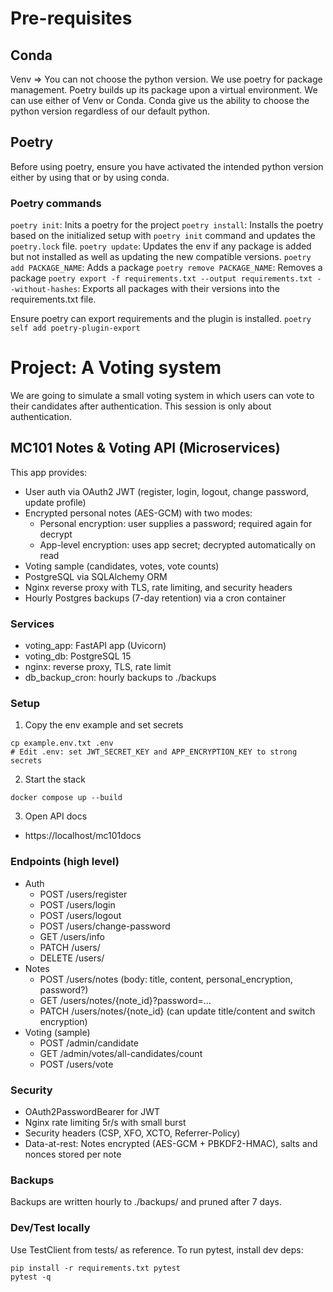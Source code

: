 # Pre-requisites
## Conda
Venv => You can not choose the python version.
We use poetry for package management. Poetry builds up its package upon a virtual environment. We can use either of Venv or Conda. Conda give us the ability to choose the python version regardless of our default python. 
## Poetry
Before using poetry, ensure you have activated the intended python version either by using that or by using conda.
### Poetry commands
`poetry init`: Inits a poetry for the project
`poetry install`: Installs the poetry based on the initialized setup with `poetry init` command and updates the `poetry.lock` file.
`poetry update`: Updates the env if any package is added but not installed as well as updating the new compatible versions. 
`poetry add PACKAGE_NAME`: Adds a package
`poetry remove PACKAGE_NAME`: Removes a package
`poetry export -f requirements.txt --output requirements.txt --without-hashes`: Exports all packages with their versions into the requirements.txt file.

Ensure poetry can export requirements and the plugin is installed.
`poetry self add poetry-plugin-export`

# Project: A Voting system

We are going to simulate a small voting system in which users can vote to their candidates after authentication.
This session is only about authentication.

## MC101 Notes & Voting API (Microservices)

This app provides:
- User auth via OAuth2 JWT (register, login, logout, change password, update profile)
- Encrypted personal notes (AES-GCM) with two modes:
	- Personal encryption: user supplies a password; required again for decrypt
	- App-level encryption: uses app secret; decrypted automatically on read
- Voting sample (candidates, votes, vote counts)
- PostgreSQL via SQLAlchemy ORM
- Nginx reverse proxy with TLS, rate limiting, and security headers
- Hourly Postgres backups (7-day retention) via a cron container

### Services
- voting_app: FastAPI app (Uvicorn)
- voting_db: PostgreSQL 15
- nginx: reverse proxy, TLS, rate limit
- db_backup_cron: hourly backups to ./backups

### Setup
1) Copy the env example and set secrets
```
cp example.env.txt .env
# Edit .env: set JWT_SECRET_KEY and APP_ENCRYPTION_KEY to strong secrets
```

2) Start the stack
```
docker compose up --build
```

3) Open API docs
- https://localhost/mc101docs

### Endpoints (high level)
- Auth
	- POST /users/register
	- POST /users/login
	- POST /users/logout
	- POST /users/change-password
	- GET  /users/info
	- PATCH /users/
	- DELETE /users/
- Notes
	- POST /users/notes  (body: title, content, personal_encryption, password?)
	- GET  /users/notes/{note_id}?password=...
	- PATCH /users/notes/{note_id}  (can update title/content and switch encryption)
- Voting (sample)
	- POST /admin/candidate
	- GET  /admin/votes/all-candidates/count
	- POST /users/vote

### Security
- OAuth2PasswordBearer for JWT
- Nginx rate limiting 5r/s with small burst
- Security headers (CSP, XFO, XCTO, Referrer-Policy)
- Data-at-rest: Notes encrypted (AES-GCM + PBKDF2-HMAC), salts and nonces stored per note

### Backups
Backups are written hourly to ./backups/ and pruned after 7 days.

### Dev/Test locally
Use TestClient from tests/ as reference. To run pytest, install dev deps:
```
pip install -r requirements.txt pytest
pytest -q
```

